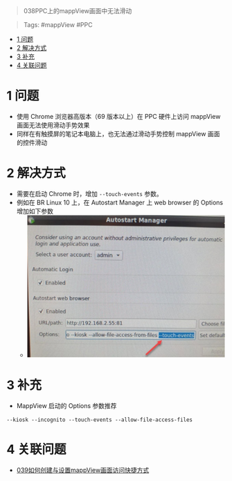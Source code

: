 > 038PPC上的mappView画面中无法滑动

> Tags: #mappView #PPC

- [1 问题](#1%20%E9%97%AE%E9%A2%98)
- [2 解决方式](#2%20%E8%A7%A3%E5%86%B3%E6%96%B9%E5%BC%8F)
- [3 补充](#3%20%E8%A1%A5%E5%85%85)
- [4 关联问题](#4%20%E5%85%B3%E8%81%94%E9%97%AE%E9%A2%98)

# 1 问题

- 使用 Chrome 浏览器高版本（69 版本以上）在 PPC 硬件上访问 mappView 画面无法使用滑动手势效果
- 同样在有触摸屏的笔记本电脑上，也无法通过滑动手势控制 mappView 画面的控件滑动

# 2 解决方式

- 需要在启动 Chrome 时，增加 `--touch-events` 参数。
- 例如在 BR Linux 10 上，在 Autostart Manager 上 web browser 的 Options 增加如下参数
    - ![](FILES/038PPC上的mappView画面中无法滑动/image-20230804155418430.png)

# 3 补充

- MappView 启动的 Options 参数推荐

```
--kiosk --incognito --touch-events --allow-file-access-files
```

# 4 关联问题

- [039如何创建与设置mappView画面访问快捷方式](../B05_技术_mapp/039如何创建与设置mappView画面访问快捷方式.md)
